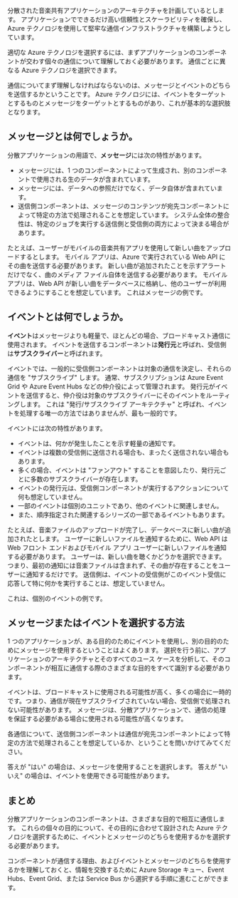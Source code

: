 分散された音楽共有アプリケーションのアーキテクチャを計画しているとします。 アプリケーションでできるだけ高い信頼性とスケーラビリティを確保し、Azure テクノロジを使用して堅牢な通信インフラストラクチャを構築しようとしています。

適切な Azure テクノロジを選択するには、まずアプリケーションのコンポーネントが交わす個々の通信について理解しておく必要があります。 通信ごとに異なる Azure テクノロジを選択できます。

通信についてまず理解しなければならないのは、メッセージとイベントのどちらを送信するかということです。 Azure テクノロジには、イベントをターゲットとするものとメッセージをターゲットとするものがあり、これが基本的な選択肢となります。

## <a name="what-is-a-message"></a>メッセージとは何でしょうか。

分散アプリケーションの用語で、**メッセージ**には次の特性があります。

- メッセージには、1 つのコンポーネントによって生成され、別のコンポーネントで使用される生のデータが含まれています。
- メッセージには、データへの参照だけでなく、データ自体が含まれています。
- 送信側コンポーネントは、メッセージのコンテンツが宛先コンポーネントによって特定の方法で処理されることを想定しています。 システム全体の整合性は、特定のジョブを実行する送信側と受信側の両方によって決まる場合があります。

たとえば、ユーザーがモバイルの音楽共有アプリを使用して新しい曲をアップロードするとします。 モバイル アプリは、Azure で実行されている Web API にその曲を送信する必要があります。 新しい曲が追加されたことを示すアラートだけでなく、曲のメディア ファイル自体を送信する必要があります。 モバイル アプリは、Web API が新しい曲をデータベースに格納し、他のユーザーが利用できるようにすることを想定しています。 これはメッセージの例です。

## <a name="what-is-an-event"></a>イベントとは何でしょうか。

**イベント**はメッセージよりも軽量で、ほとんどの場合、ブロードキャスト通信に使用されます。 イベントを送信するコンポーネントは**発行元**と呼ばれ、受信側は**サブスクライバー**と呼ばれます。

イベントでは、一般的に受信側コンポーネントは対象の通信を決定し、それらの通信を "サブスクライブ" します。 通常、サブスクリプションは Azure Event Grid や Azure Event Hubs などの仲介役によって管理されます。 発行元がイベントを送信すると、仲介役は対象のサブスクライバーにそのイベントをルーティングします。 これは "発行/サブスクライブ アーキテクチャ" と呼ばれ、イベントを処理する唯一の方法ではありませんが、最も一般的です。

イベントには次の特性があります。

- イベントは、何かが発生したことを示す軽量の通知です。
- イベントは複数の受信側に送信される場合も、まったく送信されない場合もあります。
- 多くの場合、イベントは "ファンアウト" することを意図したり、発行元ごとに多数のサブスクライバーが存在します。
- イベントの発行元は、受信側コンポーネントが実行するアクションについて何も想定していません。
- 一部のイベントは個別のユニットであり、他のイベントに関連しません。 
- また、順序指定された関連するシリーズの一部であるイベントもあります。  

たとえば、音楽ファイルのアップロードが完了し、データベースに新しい曲が追加されたとします。 ユーザーに新しいファイルを通知するために、Web API は Web フロント エンドおよびモバイル アプリ ユーザーに新しいファイルを通知する必要があります。 ユーザーは、新しい曲を聴くかどうかを選択できます。つまり、最初の通知には音楽ファイルは含まれず、その曲が存在することをユーザーに通知するだけです。 送信側は、イベントの受信側がこのイベント受信に応答して特に何かを実行することは、想定していません。

これは、個別のイベントの例です。

## <a name="how-to-choose-messages-or-events"></a>メッセージまたはイベントを選択する方法

1 つのアプリケーションが、ある目的のためにイベントを使用し、別の目的のためにメッセージを使用するということはよくあります。 選択を行う前に、アプリケーションのアーキテクチャとそのすべてのユース ケースを分析して、そのコンポーネントが相互に通信する際のさまざまな目的をすべて識別する必要があります。 

イベントは、ブロードキャストに使用される可能性が高く、多くの場合に一時的です。つまり、通信が現在サブスクライブされていない場合、受信側で処理されない可能性があります。 メッセージは、分散アプリケーションで、通信の処理を保証する必要がある場合に使用される可能性が高くなります。

各通信について、送信側コンポーネントは通信が宛先コンポーネントによって特定の方法で処理されることを想定しているか、ということを問いかけてみてください。

答えが "はい" の場合は、メッセージを使用することを選択します。 答えが "いいえ" の場合は、イベントを使用できる可能性があります。

## <a name="summary"></a>まとめ

分散アプリケーションのコンポーネントは、さまざまな目的で相互に通信します。 これらの個々の目的について、その目的に合わせて設計された Azure テクノロジを選択するために、イベントとメッセージのどちらを使用するかを選択する必要があります。 

コンポーネントが通信する理由、およびイベントとメッセージのどちらを使用するかを理解しておくと、情報を交換するために Azure Storage キュー、Event Hubs、Event Grid、または Service Bus から選択する手順に進むことができます。